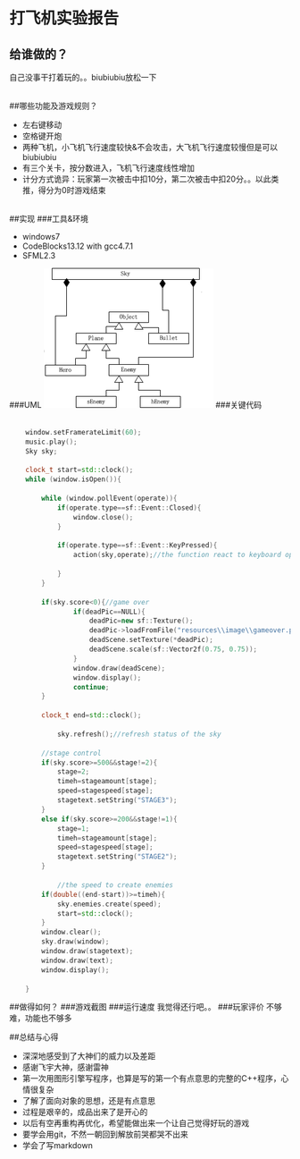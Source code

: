 # 打飞机实验报告<br>
## 给谁做的？
自己没事干打着玩的。。biubiubiu放松一下<br><br>

##哪些功能及游戏规则？
* 左右键移动<br>
* 空格键开炮<br>
* 两种飞机，小飞机飞行速度较快&不会攻击，大飞机飞行速度较慢但是可以biubiubiu<br>
* 有三个关卡，按分数进入，飞机飞行速度线性增加<br>
* 计分方式诡异：玩家第一次被击中扣10分，第二次被击中扣20分。。以此类推，得分为0时游戏结束<br><br>

##实现
###工具&环境
* windows7
* CodeBlocks13.12 with gcc4.7.1
* SFML2.3

###UML
![UML图](https://github.com/chenyilin0810/mdpic/blob/master/HitPlaneUML.png "HitPlaneUML图")
###关键代码
```cpp

    window.setFramerateLimit(60);
    music.play();
    Sky sky;

    clock_t start=std::clock();
    while (window.isOpen()){

        while (window.pollEvent(operate)){
            if(operate.type==sf::Event::Closed){
                window.close();
            }

            if(operate.type==sf::Event::KeyPressed){
                action(sky,operate);//the function react to keyboard operation

            }
        }

        if(sky.score<0){//game over
                if(deadPic==NULL){
                    deadPic=new sf::Texture();
                    deadPic->loadFromFile("resources\\image\\gameover.png");
                    deadScene.setTexture(*deadPic);
                    deadScene.scale(sf::Vector2f(0.75, 0.75));
                }
                window.draw(deadScene);
                window.display();
                continue;
        }

        clock_t end=std::clock();
        
            sky.refresh();//refresh status of the sky
            
        //stage control
        if(sky.score>=500&&stage!=2){
            stage=2;
            timeh=stageamount[stage];
            speed=stagespeed[stage];
            stagetext.setString("STAGE3");
        }
        else if(sky.score>=200&&stage!=1){
            stage=1;
            timeh=stageamount[stage];
            speed=stagespeed[stage];
            stagetext.setString("STAGE2");
        }
        
			//the speed to create enemies
        if(double((end-start))>=timeh){
            sky.enemies.create(speed);
            start=std::clock();
        }
        window.clear();
        sky.draw(window);
        window.draw(stagetext);
        window.draw(text);
        window.display();

    }

```
##做得如何？
###游戏截图
###运行速度
我觉得还行吧。。
###玩家评价
不够难，功能也不够多

##总结与心得
* 深深地感受到了大神们的威力以及差距
* 感谢飞宇大神，感谢雷神
* 第一次用图形引擎写程序，也算是写的第一个有点意思的完整的C++程序，心情很复杂
* 了解了面向对象的思想，还是有点意思
* 过程是艰辛的，成品出来了是开心的
* 以后有空再重构再优化，希望能做出来一个让自己觉得好玩的游戏
* 要学会用git，不然一朝回到解放前哭都哭不出来
* 学会了写markdown
